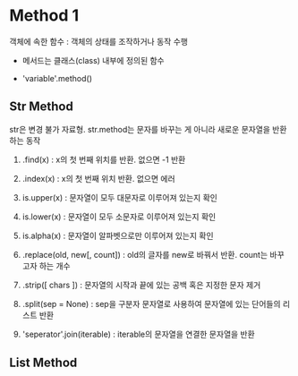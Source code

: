 # Method 1 
객체에 속한 함수 : 객체의 상태를 조작하거나 동작 수행

- 메서드는 클래스(class) 내부에 정의된 함수

- 'variable'.method()

## Str Method
str은 변경 불가 자료형. str.method는 문자를 바꾸는 게 아니라 새로운 문자열을 반환하는 동작

1. .find(x) : x의 첫 번째 위치를 반환. 없으면 -1 반환

2. .index(x) : x의 첫 번째 위치 반환. 없으면 에러

3. is.upper(x) : 문자열이 모두 대문자로 이루어져 있는지 확인

4. is.lower(x) : 문자열이 모두 소문자로 이루어져 있는지 확인

5. is.alpha(x) : 문자열이 알파벳으로만 이루어져 있는지 확인

6. .replace(old, new[, count]) : old의 글자를 new로 바꿔서 반환. count는 바꾸고자 하는 개수

7. .strip([ chars ]) : 문자열의 시작과 끝에 있는 공백 혹은 지정한 문자 제거

8. .split(sep = None) : sep을 구분자 문자열로 사용하여 문자열에 있는 단어들의 리스트 반환

9. 'seperator'.join(iterable) : iterable의 문자열을 연결한 문자열을 반환

## List Method

